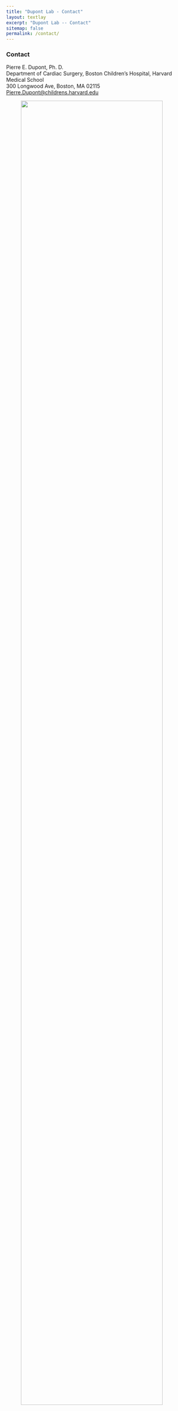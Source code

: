 ```yaml
---
title: "Dupont Lab - Contact"
layout: textlay
excerpt: "Dupont Lab -- Contact"
sitemap: false
permalink: /contact/
---
```


### Contact 
<div>Pierre E. Dupont, Ph. D.<br>
  Department of Cardiac Surgery, Boston Children’s Hospital, Harvard Medical School<br>
  300 Longwood Ave, Boston, MA 02115<br>
  <a href = "mailto: Pierre.Dupont@childrens.harvard.edu">Pierre.Dupont@childrens.harvard.edu</a>
  
 <figure>
<img src="{{ site.url }}{{ site.baseurl }}/images/mainentrance.jpg" width="95%">
</figure>
